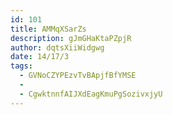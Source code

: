 ```yaml
---
id: 101
title: AMMqXSarZs
description: gJmGHaKtaPZpjR
author: dqtsXiiWidgwg
date: 14/17/3
tags:
  - GVNoCZYPEzvTvBApjfBfYMSE
  - 
  - CgwktnnfAIJXdEagKmuPgSozivxjyU
---
```

